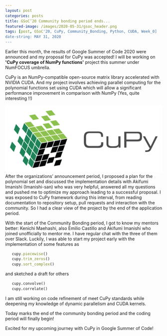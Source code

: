 ```yaml
---
layout: post
categories: posts
title: GSoC’20 Community bonding period ends...
featured-image: /images/2020-05-31/gsoc_header.png
tags: [post, GSoC'20, CuPy, Community_Bonding, Python, CUDA, Week_0]
date-string: MAY 31, 2020
---
```

<script src="//ajax.googleapis.com/ajax/libs/jquery/1.9.1/jquery.min.js"></script>
<script>window.jQuery || document.write('<script src="_/js/libs/jquery-1.9.1.min.js"><\/script>')</script>


Earlier this month, the results of Google Summer of Code 2020 were announced and my proposal for CuPy was accepted!
I will be working on **'CuPy coverage of NumPy functions'** project this summer under NumFOCUS umbrella.

CuPy is an NumPy-compatible open-source matrix library accelerated with NVIDIA CUDA.
And my project involves achieving parallel computing for the polynomial functions set using CUDA which will allow a significant performance improvement in comparison with NumPy (Yes, quite interesting !!)
<center>
    <div class="photoset-grid-custom" data-layout="213">
        <img src="/images/2020-05-06/cupy.png">
  </div>
</center>
After the organizations’ announcement period, I proposed a plan for the polynomial set and discussed the implementation details with Akifumi Imanishi (Imanishi-san) who was very helpful, answered all my questions and pushed me to optimize my approach leading to a successful proposal. I was exposed to CuPy framework during this interval, from reading documentation to repository setup, pull requests and interaction with the community. So I had a clear view of the project by the end of the application period.


With the start of the Community Bonding period, I got to know my mentors better: Kenichi Maehashi, also Emilio Castillo and Akifumi Imanishi who joined unofficially to mentor me. I have regular chat with the three of them over Slack. Luckily, I was able to start my project early with the implementation of some features as 

```ruby
   cupy.piecewise()
   cupy.trim_zeros()
   cupy.sort_complex()
```

and sketched a draft for others 

```python
   cupy.convolve()
   cupy.correlate()
```
I am still working on code refinement of meet CuPy standards while deepening my knowledge of dynamic parallelism and CUDA kernels.

Today marks the end of the community bonding period and the coding period will finally begin! 

Excited for my upcoming journey with CuPy in Google Summer of Code!


